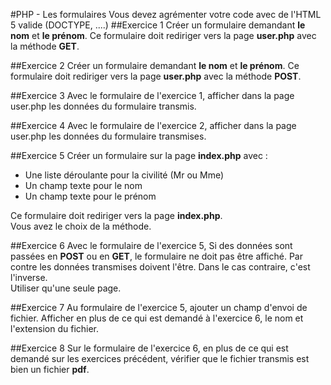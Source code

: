 #PHP - Les formulaires
Vous devez agrémenter votre code avec de l'HTML 5 valide (DOCTYPE, ....)
##Exercice 1
Créer un formulaire demandant **le nom** et **le prénom**. Ce formulaire doit rediriger vers la page **user.php** avec la méthode **GET**.

##Exercice 2
Créer un formulaire demandant **le nom** et **le prénom**. Ce formulaire doit rediriger vers la page **user.php** avec la méthode **POST**.

##Exercice 3
Avec le formulaire de l'exercice 1, afficher dans la page user.php les données du formulaire transmis.

##Exercice 4
Avec le formulaire de l'exercice 2, afficher dans la page user.php les données du formulaire transmises.

##Exercice 5
Créer un formulaire sur la page **index.php** avec :  
- Une liste déroulante pour la civilité (Mr ou Mme)
- Un champ texte pour le nom
- Un champ texte pour le prénom  

Ce formulaire doit rediriger vers la page **index.php**.  
Vous avez le choix de la méthode.

##Exercice 6
Avec le formulaire de l'exercice 5, Si des données sont passées en **POST** ou en **GET**, le formulaire ne doit pas être affiché. Par contre les données transmises doivent l'être. Dans le cas contraire, c'est l'inverse.  
Utiliser qu'une seule page.

##Exercice 7
Au formulaire de l'exercice 5, ajouter un champ d'envoi de fichier. Afficher en plus de ce qui est demandé à l'exercice 6, le nom et l'extension du fichier.

##Exercice 8
Sur le formulaire de l'exercice 6, en plus de ce qui est demandé sur les exercices précédent, vérifier que le fichier transmis est bien un fichier **pdf**.

